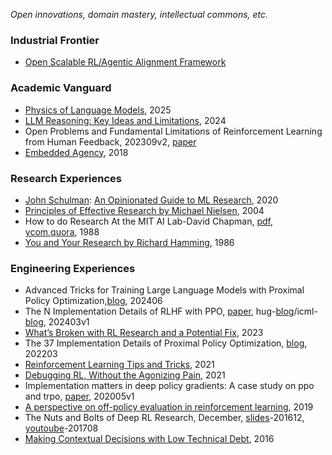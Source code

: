 *Open innovations, domain mastery, intellectual commons, etc.*

### Industrial Frontier

- [Open Scalable RL/Agentic Alignment Framework](https://github.com/junwuxgi/Open-Scalable-RL-Agentic-Alignment-Algorithm-and-Framework)

### Academic Vanguard

* [Physics of Language Models](https://link.zhihu.com/?target=https%3A//physics.allen-zhu.com/home), 2025
* [LLM Reasoning: Key Ideas and Limitations](https://dennyzhou.github.io/LLM-Reasoning-Berkeley.pdf), 2024
* Open Problems and Fundamental Limitations of Reinforcement Learning from Human Feedback, 202309v2, [paper](https://arxiv.org/pdf/2307.15217.pdf)
* [Embedded Agency](https://www.lesswrong.com/posts/i3BTagvt3HbPMx6PN/embedded-agency-full-text-version), 2018

### Research Experiences

- [John Schulman](http://joschu.net/index.html): [An Opinionated Guide to ML Research](http://joschu.net/blog/opinionated-guide-ml-research.html), 2020
- [Principles of Effective Research by Michael Nielsen](http://michaelnielsen.org/blog/principles-of-effective-research), 2004
- How to do Research At the MIT AI Lab-David Chapman, [pdf](https://people.cs.umass.edu/~emery/misc/how-to.pdf), [ycom](https://news.ycombinator.com/item?id=8399587),[quora](https://www.quora.com/What-did-you-do-to-get-into-CSAIL-MIT-AI-lab-To-be-more-general-how-can-one-get-into-CSAIL), 1988
- [You and Your Research by Richard Hamming](http://www.cs.virginia.edu/~robins/YouAndYourResearch.html), 1986

### Engineering Experiences

- Advanced Tricks for Training Large Language Models with Proximal Policy Optimization,[blog](https://hijkzzz.notion.site/rlhf-implementation-tricks?v=158d9a33ecc98132bf9e000c39227361), 202406
- The N Implementation Details of RLHF with PPO, [paper](https://arxiv.org/pdf/2403.17031), hug-[blog](https://huggingface.co/blog/the_n_implementation_details_of_rlhf_with_ppo)/icml-[blog](https://iclr-blogposts.github.io/2024/blog/the-n-implementation-details-of-rlhf-with-ppo/), 202403v1
- [What’s Broken with RL Research and a Potential Fix](https://arxiv.org/abs/2301.01320), 2023
- The 37 Implementation Details of Proximal Policy Optimization, [blog](https://iclr-blog-track.github.io/2022/03/25/ppo-implementation-details/), 202203
- [Reinforcement Learning Tips and Tricks](https://stable-baselines.readthedocs.io/en/master/guide/rl_tips.html), 2021
- [Debugging RL, Without the Agonizing Pain](https://andyljones.com/posts/rl-debugging.html), 2021
- Implementation matters in deep policy gradients: A case study on ppo and trpo, [paper](https://arxiv.org/pdf/2005.12729), 202005v1
- [A perspective on off-policy evaluation in reinforcement learning](https://lihongli.github.io/papers/li19perspective.pdf), 2019
- The Nuts and Bolts of Deep RL Research, December, [slides](http://joschu.net/docs/nuts-and-bolts.pdf)-201612, [youtoube](https://www.youtube.com/watch?v=8EcdaCk9KaQ)-201708
- [Making Contextual Decisions with Low Technical Debt](https://arxiv.org/abs/1606.03966), 2016
